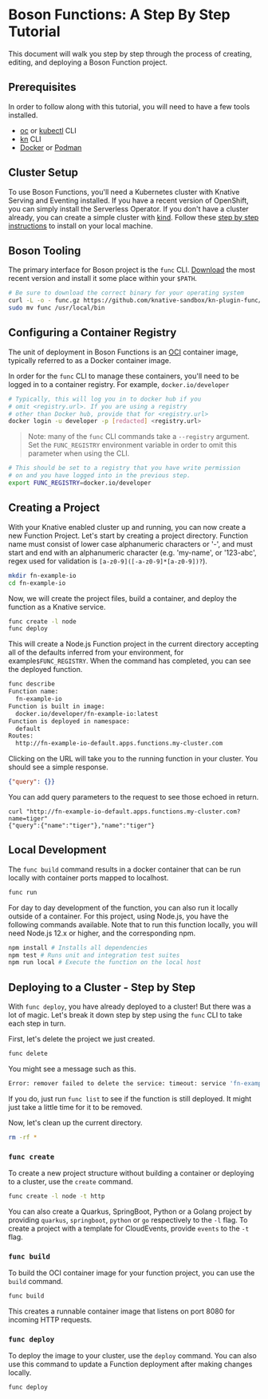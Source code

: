 # Boson Functions: A Step By Step Tutorial

This document will walk you step by step through the process of creating,
editing, and deploying a Boson Function project.

## Prerequisites

In order to follow along with this tutorial, you will need to have a few tools
installed.

* [oc][oc] or [kubectl][kubectl] CLI
* [kn][kn] CLI
* [Docker][docker] or [Podman](podman.md)

[docker]: https://docs.docker.com/install/
[oc]: https://docs.openshift.com/container-platform/4.6/cli_reference/openshift_cli/getting-started-cli.html#cli-installing-cli_cli-developer-commands
[kubectl]: https://kubernetes.io/docs/tasks/tools/install-kubectl/
[kn]: https://knative.dev/docs/install/install-kn/

## Cluster Setup

To use Boson Functions, you'll need a Kubernetes cluster with Knative Serving
and Eventing installed. If you have a recent version of OpenShift, you can
simply install the Serverless Operator. If you don't have a cluster already,
you can create a simple cluster with [kind](https://kind.sigs.k8s.io/). Follow
these [step by step instructions](kind-setup.md) to install on your local
machine.

## Boson Tooling

The primary interface for Boson project is the `func` CLI.
[Download][func-download] the most recent version and install it some place
within your `$PATH`.

[func-download]: https://github.com/knative-sandbox/kn-plugin-func/releases/latest

```sh
# Be sure to download the correct binary for your operating system
curl -L -o - func.gz https://github.com/knative-sandbox/kn-plugin-func/releases/latest/download/func_linux_amd64.gz | gunzip > func && chmod 755 func
sudo mv func /usr/local/bin
```
## Configuring a Container Registry

The unit of deployment in Boson Functions is an [OCI](https://opencontainers.org/)
container image, typically referred to as a Docker container image.

In order for the `func` CLI to manage these containers, you'll need to be
logged in to a container registry. For example, `docker.io/developer`


```bash
# Typically, this will log you in to docker hub if you
# omit <registry.url>. If you are using a registry
# other than Docker hub, provide that for <registry.url>
docker login -u developer -p [redacted] <registry.url>
```

> Note: many of the `func` CLI commands take a `--registry` argument.
> Set the `FUNC_REGISTRY` environment variable in order to omit this
> parameter when using the CLI.

```bash
# This should be set to a registry that you have write permission
# on and you have logged into in the previous step.
export FUNC_REGISTRY=docker.io/developer
```

## Creating a Project

With your Knative enabled cluster up and running, you can now create a new
Function Project. Let's start by creating a project directory. Function name
must consist of lower case alphanumeric characters or '-', 
and must start and end with an alphanumeric character 
(e.g. 'my-name',  or '123-abc', regex used for validation is `[a-z0-9]([-a-z0-9]*[a-z0-9])?`).


```bash
mkdir fn-example-io
cd fn-example-io
```

Now, we will create the project files, build a container, and
deploy the function as a Knative service.


```bash
func create -l node
func deploy
```

This will create a Node.js Function project in the current directory accepting
all of the defaults inferred from your environment, for example`$FUNC_REGISTRY`.
When the command has completed, you can see the deployed function.

```bash
func describe
Function name:
  fn-example-io
Function is built in image:
  docker.io/developer/fn-example-io:latest
Function is deployed in namespace:
  default
Routes:
  http://fn-example-io-default.apps.functions.my-cluster.com
```

Clicking on the URL will take you to the running function in your cluster. You
should see a simple response.

```json
{"query": {}}
```

You can add query parameters to the request to see those echoed in return.

```console
curl "http://fn-example-io-default.apps.functions.my-cluster.com?name=tiger"
{"query":{"name":"tiger"},"name":"tiger"}
```

## Local Development

The `func build` command results in a docker container that can be run
locally with container ports mapped to localhost.

```bash
func run
```

For day to day development of the function, you can also run it locally outside
of a container. For this project, using Node.js, you have the following commands
available. Note that to run this function locally, you will need Node.js 12.x or
higher, and the corresponding npm.

```bash
npm install # Installs all dependencies
npm test # Runs unit and integration test suites
npm run local # Execute the function on the local host
```

## Deploying to a Cluster - Step by Step

With `func deploy`, you have already deployed to a cluster! But there was a lot
of magic. Let's break it down step by step using the
`func` CLI to take each step in turn.

First, let's delete the project we just created.

```bash
func delete
```

You might see a message such as this.

```bash
Error: remover failed to delete the service: timeout: service 'fn-example-io' not ready after 30 seconds.
```

If you do, just run `func list` to see if the function is still deployed.
It might just take a little time for it to be removed.

Now, let's clean up the current directory.

```bash
rm -rf *
```

### `func create`

To create a new project structure without building a container or deploying to a
cluster, use the `create` command.

```bash
func create -l node -t http
```

You can also create a Quarkus, SpringBoot, Python or a Golang project by providing
`quarkus`, `springboot`, `python` or `go` respectively to the `-l` flag. 
To create a project with a template for CloudEvents, provide `events` to the `-t` flag.

### `func build`

To build the OCI container image for your function project, you can use the
`build` command.

```bash
func build
```

This creates a runnable container image that listens on port 8080 for incoming
HTTP requests.

### `func deploy`

To deploy the image to your cluster, use the `deploy` command. You can also use
this command to update a Function deployment after making changes locally.

```bash
func deploy
```
